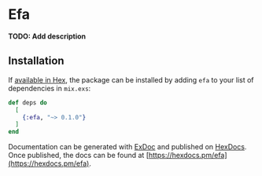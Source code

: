 # Efa

**TODO: Add description**

## Installation

If [available in Hex](https://hex.pm/docs/publish), the package can be installed
by adding `efa` to your list of dependencies in `mix.exs`:

```elixir
def deps do
  [
    {:efa, "~> 0.1.0"}
  ]
end
```

Documentation can be generated with [ExDoc](https://github.com/elixir-lang/ex_doc)
and published on [HexDocs](https://hexdocs.pm). Once published, the docs can
be found at [https://hexdocs.pm/efa](https://hexdocs.pm/efa).

